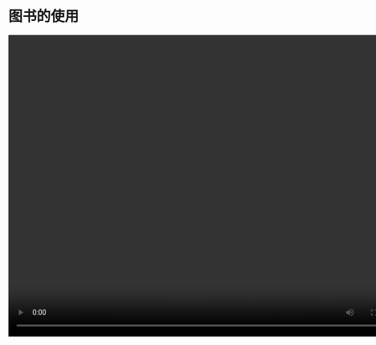 # 图书的使用

<video src="https://www.woteach.cn/pluginfile.php/953/mod_resource/content/1/4.8%E5%9B%BE%E4%B9%A6.mp4" width="800px" height="600px" controls="controls"></video>